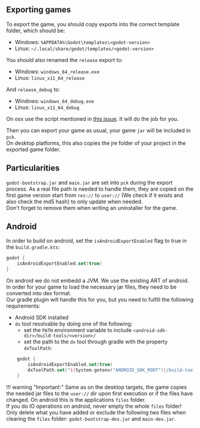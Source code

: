 ## Exporting games

To export the game, you should copy exports into the correct template folder, which should be:  
- Windows: `%APPDATA%\Godot\templates\<godot-version>`
- Linux: `~/.local/share/godot/templates/<godot-version>`  

You should also renamed the `release` export to:    
- Windows: `windows_64_release.exe`
- Linux: `linux_x11_64_release`

And `release_debug` to:  
- Windows: `windows_64_debug.exe`
- Linux: `linux_x11_64_debug`

On osx use the script mentioned in [this issue](https://github.com/godotengine/godot-docs/issues/3194#issuecomment-588862977). It will do the job for you.

Then you can export your game as usual, your game `jar` will be included in `pck`.  
On desktop platforms, this also copies the jre folder of your project in the exported game folder.

## Particularities

`godot-bootstrap.jar` and `main.jar` are set into `pck` during the export process. As a real file path is needed to
handle them, they are copied on the first game version start from `res://` to `user://` (We check if it exists and also check the md5 hash)
to only update when needed.  
Don't forget to remove them when writing an uninstaller for the game.

## Android
In order to build on android, set the `isAndroidExportEnabled` flag to true in the `build.gradle.kts`:
```kotlin
godot {
    isAndroidExportEnabled.set(true)
}
```
On android we do not embedd a JVM. We use the existing ART of android.  
In order for your game to load the necessary jar files, they need to be converted into dex format.  
Our gradle plugin will handle this for you, but you need to fulfill the following requirements:

- Android SDK installed
- `dx` tool resolvable by doing one of the following:
    - set the `PATH` environment variable to include `<android-sdk-dir>/build-tools/<version>/`
    - set the path to the `dx` tool through gradle with the property `dxToolPath`:
```kotlin
    godot {
        isAndroidExportEnabled.set(true)
        dxToolPath.set("${System.getenv("ANDROID_SDK_ROOT")}/build-tools/30.0.3/dx")
    }
```

!!! warning "Important:"
    Same as on the desktop targets, the game copies the needed jar files to the `user://` dir upon first execution or if the files have changed. On android this is the applications `files` folder.  
    If you do IO operations on android, never empty the whole `files` folder! Only delete what you have added or exclude the following two files when clearing the `files` folder: `godot-bootstrap-dex.jar` and `main-dex.jar`.